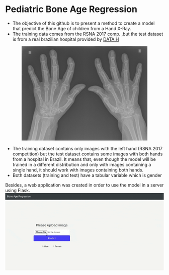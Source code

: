 # Pediatric Bone Age Regression

+ The objective of this github is to present a method to create a model that predict the Bone Age of children from a Hand X-Ray.
+ The training data comes from the RSNA 2017 comp. ,but the test dataset is from a real brazilian hospital provided by [DATA H](http://www.datah.ai/)
<p align="center">
  <img width="400" height="300" src=TestImage.png>
</p>


+ The training dataset contains only images with the left hand (RSNA 2017 competition) but the test dataset contains some images with both hands from a hospital in Brazil. It means that, even though the model will be trained in a different distribution and only with images containing a single hand, it should work with images containing both hands.
+ Both datasets (training and test) have a tabular variable which is gender

Besides, a web application was created in order to use the model in a server using Flask.
![Alt Text](WebAplication.gif)






